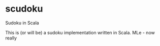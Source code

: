# scudoku
Sudoku in Scala

This is (or will be) a sudoku implementation written in Scala. MLe - now really
